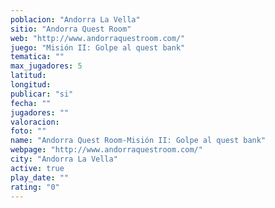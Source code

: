 ```yaml
---
poblacion: "Andorra La Vella"
sitio: "Andorra Quest Room"
web: "http://www.andorraquestroom.com/"
juego: "Misión II: Golpe al quest bank"
tematica: ""
max_jugadores: 5
latitud: 
longitud: 
publicar: "si"
fecha: ""
jugadores: ""
valoracion: 
foto: ""
name: "Andorra Quest Room-Misión II: Golpe al quest bank"
webpage: "http://www.andorraquestroom.com/"
city: "Andorra La Vella"
active: true
play_date: ""
rating: "0"
---
```

